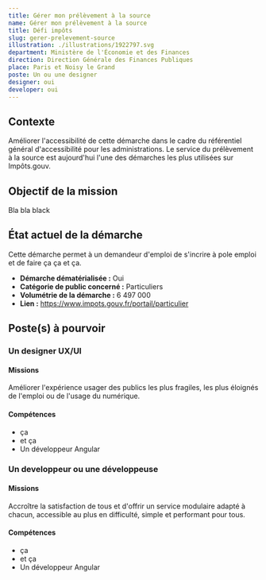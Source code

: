 ```yaml
---
title: Gérer mon prélèvement à la source
name: Gérer mon prélèvement à la source
title: Défi impôts
slug: gerer-prelevement-source
illustration: ./illustrations/1922797.svg
department: Ministère de l'Économie et des Finances
direction: Direction Générale des Finances Publiques
place: Paris et Noisy le Grand
poste: Un ou une designer 
designer: oui
developer: oui
---
```


## Contexte
Améliorer l'accessibilité de cette démarche dans le cadre du référentiel général d'accessibilité pour les administrations. Le service du prélèvement à la source est aujourd'hui l'une des démarches les plus utilisées sur Impôts.gouv.

## Objectif de la mission
Bla bla black

## État actuel de la démarche
Cette démarche permet à un demandeur d'emploi de s'incrire à pole emploi et de faire ça ça et ça.
- **Démarche dématérialisée :** Oui
- **Catégorie de public concerné :** Particuliers
- **Volumétrie de la démarche :** 6 497 000
- **Lien :** https://www.impots.gouv.fr/portail/particulier

## Poste(s) à pourvoir
### Un designer UX/UI
#### Missions
Améliorer l'expérience usager des publics les plus fragiles, les plus éloignés de l'emploi ou de l'usage du numérique.

#### Compétences
- ça
- et ça
- Un développeur Angular

### Un developpeur ou une développeuse
#### Missions
Accroître la satisfaction de tous et d'offrir un service modulaire adapté à chacun, accessible au plus en difficulté, simple et performant pour tous.

#### Compétences
- ça
- et ça
- Un développeur Angular
